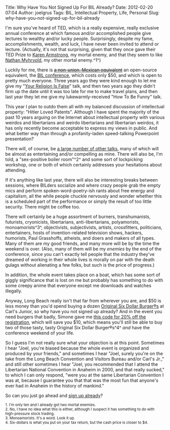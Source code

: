Title: Why Have You Not Signed Up For BIL Already? 
Date: 2012-02-20 07:04
Author: joelgrus
Tags: BIL, Intellectual Property, Life, Personal
Slug: why-have-you-not-signed-up-for-bil-already

I'm sure you've heard of TED, which is a really expensive, really
exclusive annual conference at which famous and/or accomplished people
give lectures to wealthy and/or lucky people. Surprisingly, despite my
fame, accomplishments, wealth, and luck, I have never been invited to
attend or lecture. (Actually, it's not that surprising, given that they
once gave their TED Prize to [Karen
Armstrong](http://www.tedprize.org/2008-winners/#armstrong), my mortal
enemy, and that they seem to like [Nathan
Myhrvold](http://www.ted.com/talks/nathan_myhrvold_cut_your_food_in_half.html),
my other mortal enemy.^1^)

Luckily for me, there is ~~[a non-union, Mexican
equivalent](http://www.youtube.com/watch?v=uWxcnl8PL_o)~~ an open-source
equivalent, the [BIL conference](http://www.bilconference.com/), which
costs only \$50, and which is open to pretty much everyone. Three years
ago they were kind enough to let me give my "[Your Religion Is
False](http://www.bilconference.com/videos/your-religion-is-false-joel-grus/)"
talk, and then two years ago they didn't firm up the date until it was
too late for me to make travel plans, and then last year they let me
give my lukewarmly-received "How To Be Funny" talk.

This year I plan to outdo them all with my balanced discussion of
intellectual property: "Hitler Loved Patents". Although I have spent the
majority of the past 10 years arguing on the Internet about intellectual
property with various weirdos and libertarians and weirdo libertarians
and libertarian weirdos, it has only recently become acceptable to
express my views in public. And what better way than through a
profanity-laden speed-talking Powerpoint presentation?

There will, of course, be [a large number of other
talks](http://bilconference.pbworks.com/w/page/49917283/BIL%202012-%20Speakers),
many of which will be almost as entertaining and/or compelling as mine.
There will also be, I'm told, a "sex-positive boiler room"^2^ and some
sort of lockpicking workshop, one or both of which certainly addresses
your hesitations about attending.

If it's anything like last year, there will also be interesting breaks
between sessions, where BILders socialize and where crazy people grab
the empty mics and perform spoken-word-poetry-ish rants about free
energy and capitalism, all the while people chuckle nervously and wonder
whether this is a scheduled part of the performance or simply the result
of too little security. There might be coffee too.

There will certainly be a huge assortment of burners, transhumanists,
futurists, cryonicists, libertarians, anti-libertarians, polyamorists,
monoamorists^3^, objectivists, subjectivists, artists, crossfitters,
politicians, entertainers, hosts of invention-related television shows,
hackers, humorists, Paul Grasshoffs, atheists, and doers and makers of
all types. Many of them are my good friends, and many more will be by
the time the weekend is over. (Also, many of them will be my *enemies*
by the end of the conference, since you can't exactly tell people that
the industry they've dreamed of working in their whole lives is morally
on par with the death gulags without alienating a few folks, but such is
the price of progress.)

In addition, the whole event takes place on a boat, which has some sort
of giggly significance that is lost on me but probably has something to
do with some creepy anime that everyone except me downloads and watches
illegally.

Anyway, Long Beach really isn't that far from wherever you are, and \$50
is less money than you'd spend buying a dozen [Original Six Dollar
Burger®s](http://www.carlsjr.com/menu/charbroiled-burgers/the-original-six-dollar-burger/)
at Carl's Junior, so why have you not signed up already? And in the
event you need burgers that badly, Simone gave me [this code for 20% off
the registration](http://bil2012.eventbrite.com/?discount=BILGrus),
which will save you \$10, which means you'll still be able to buy two of
those tasty, tasty Original Six Dollar Burger®s^4^ *and* have the
conference weekend of your life.

So I guess I'm not really sure what your objection is at this point.
Sometimes I hear "Joel, you're biased because the whole event is
organized and produced by your friends," and sometimes I hear "Joel,
surely you're on the take from the Long Beach Convention and Visitors
Bureau and/or Carl's Jr.," and still other sometimes I hear "Joel, you
recommended that I attend the Libertarian National Convention in Anaheim
in 2000, and that really sucked," to which I can only respond, "were you
at the same Libertarian Convention I was at, because I guarantee you
that that was the most fun that anyone's ever had in Anaheim in the
history of mankind."

So can you just go ahead and [sign up
already](http://www.facebook.com/l.php?u=http%3A%2F%2Fbil2012.eventbrite.com%2F%3Fdiscount%3DBILGrus&h=VAQGlXP8Q)?

<small>1. I'm only ten and I already got two mortal enemies.</small>\
 <small>2. No, I have no idea what this is either, although I suspect it
has something to do with high-pressure stock trading.</small>\
 <small>3. Monoamorists. It's a word. Look it up.</small>\
 <small>4. Six-dollars is what you put on your tax return, but the cash
price is closer to \$4.</small>
